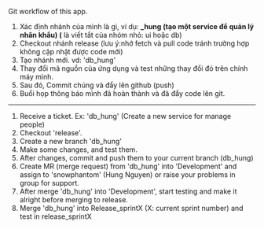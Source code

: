 Git workflow of this app.

1. Xác định nhánh của mình là gì, ví dụ: **_hung (tạo một service để quản lý nhân khẩu) (**
là viết tắt của nhóm nhỏ: ui hoặc db)
2. Checkout nhánh release (lưu ý:nhớ fetch và pull code tránh trường hợp không 
cập nhật được code mới)
3. Tạo nhánh mới. vd: 'db_hung' 
4. Thay đổi mã nguồn của ứng dụng và test những thay đổi đó trên chính máy mình.
5. Sau đó, Commit chúng và đẩy lên github (push)
6. Buổi họp thông báo mình đã hoàn thành và đã đẩy code lên git.

--------------
1. Receive a ticket. Ex: 'db_hung' (Create a new service for manage people)
2. Checkout 'release'.
3. Create a new branch 'db_hung'
4. Make some changes, and test them.
5. After changes, commit and push them to your current branch (db_hung) 
6. Create MR (merge request) from 'db_hung' into 'Development'
and assign to 'snowphantom' (Hung Nguyen) or raise your problems in group
for support.
7. After merge 'db_hung' into 'Development', start testing and make it alright
before merging to release.
8. Merge 'db_hung' into Release_sprintX (X: current sprint number) and test
in release_sprintX


